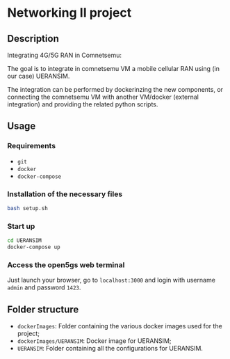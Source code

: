 # Networking II project
## Description
Integrating 4G/5G RAN in Comnetsemu:

The goal is to integrate in comnetsemu VM a mobile cellular RAN using (in our case) UERANSIM.

The integration can be performed by dockerinzing the new components, or connecting the comnetsemu VM with another VM/docker (external integration) and providing the related python scripts.

## Usage
### Requirements
- `git`
- `docker`
- `docker-compose`
### Installation of the necessary files
```bash
bash setup.sh
```
### Start up
```bash
cd UERANSIM
docker-compose up
```

### Access the open5gs web terminal
Just launch your browser, go to `localhost:3000` and login with username `admin` and password `1423`. 

## Folder structure
- `dockerImages`: Folder containing the various docker images used for the project;
- `dockerImages/UERANSIM`: Docker image for UERANSIM;
- `UERANSIM`: Folder containing all the configurations for UERANSIM.